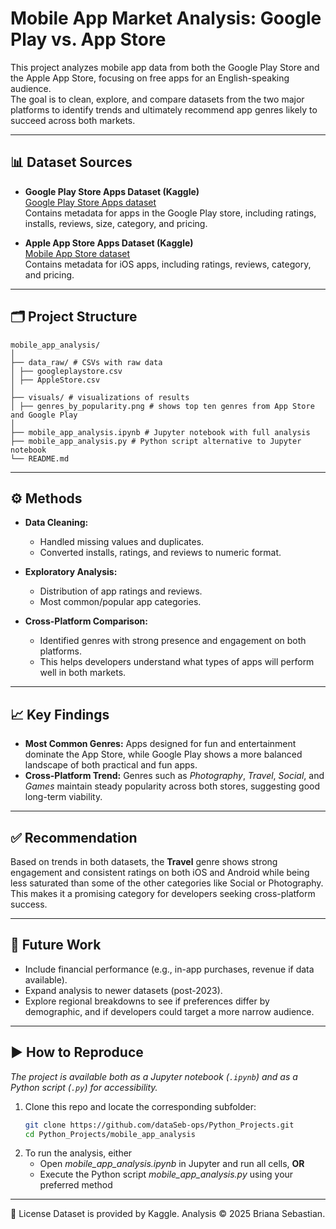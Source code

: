 # Mobile App Market Analysis: Google Play vs. App Store

This project analyzes mobile app data from both the Google Play Store and the Apple App Store, focusing on free apps for an English-speaking audience.  
The goal is to clean, explore, and compare datasets from the two major platforms to identify trends and ultimately recommend app genres likely to succeed across both markets.  

---

## 📊 Dataset Sources

- **Google Play Store Apps Dataset (Kaggle)**  
  [Google Play Store Apps dataset](https://www.kaggle.com/datasets/lava18/google-play-store-apps)  
  Contains metadata for apps in the Google Play store, including ratings, installs, reviews, size, category, and pricing.

- **Apple App Store Apps Dataset (Kaggle)**  
  [Mobile App Store dataset](https://www.kaggle.com/datasets/ramamet4/app-store-apple-data-set-10k-apps)  
  Contains metadata for iOS apps, including ratings, reviews, category, and pricing.

---

## 🗂 Project Structure

```
mobile_app_analysis/
│
├── data_raw/ # CSVs with raw data
│ ├── googleplaystore.csv
│ ├── AppleStore.csv
│
├── visuals/ # visualizations of results
│ ├── genres_by_popularity.png # shows top ten genres from App Store and Google Play
│
├── mobile_app_analysis.ipynb # Jupyter notebook with full analysis
├── mobile_app_analysis.py # Python script alternative to Jupyter notebook
└── README.md
```

---

## ⚙️ Methods

- **Data Cleaning:**  
  - Handled missing values and duplicates.  
  - Converted installs, ratings, and reviews to numeric format.  

- **Exploratory Analysis:**  
  - Distribution of app ratings and reviews.  
  - Most common/popular app categories.  

- **Cross-Platform Comparison:**  
  - Identified genres with strong presence and engagement on both platforms.
  - This helps developers understand what types of apps will perform well in both markets.

---

## 📈 Key Findings

- **Most Common Genres:** Apps designed for fun and entertainment dominate the App Store, while Google Play shows a more balanced landscape of both practical and fun apps.  
- **Cross-Platform Trend:** Genres such as *Photography*, *Travel*, *Social*, and *Games* maintain steady popularity across both stores, suggesting good long-term viability.  

---

## ✅ Recommendation

Based on trends in both datasets, the **Travel** genre shows strong engagement and consistent ratings on both iOS and Android while being less saturated than some of the other categories like Social or Photography.  
This makes it a promising category for developers seeking cross-platform success.  

---

## 🔮 Future Work

- Include financial performance (e.g., in-app purchases, revenue if data available).  
- Expand analysis to newer datasets (post-2023).  
- Explore regional breakdowns to see if preferences differ by demographic, and if developers could target a more narrow audience.  

---

## ▶️ How to Reproduce

*The project is available both as a Jupyter notebook (`.ipynb`) and as a Python script (`.py`) for accessibility.*

1. Clone this repo and locate the corresponding subfolder:  
   ```bash
   git clone https://github.com/dataSeb-ops/Python_Projects.git
   cd Python_Projects/mobile_app_analysis
   
2. To run the analysis, either
   - Open *mobile_app_analysis.ipynb* in Jupyter and run all cells, **OR**
   - Execute the Python script *mobile_app_analysis.py* using your preferred method

___
  
📎 License
Dataset is provided by Kaggle. Analysis © 2025 Briana Sebastian.

